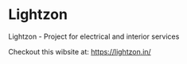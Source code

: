 # Lightzon
Lightzon - Project for electrical and interior services

Checkout this wibsite at:
https://lightzon.in/
